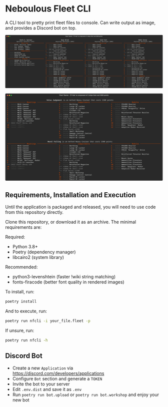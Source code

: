 # Neboulous Fleet CLI

A CLI tool to pretty print fleet files to console. Can write output as image, and provides a Discord bot on top.

![Starter - TF Ash - column view](images/tf-ash.png)

![Starter - TF Oak - stack view](images/tf-oak.png)

## Requirements, Installation and Execution

Until the application is packaged and released, you will need to use code from this repository directly.

Clone this repository, or download it as an archive. The minimal requirements are:

Required:

- Python 3.8+
- Poetry (dependency manager)
- libcairo2 (system library)

Recommended:

- python3-levenshtein (faster !wiki string matching)
- fonts-firacode (better font quality in rendered images)

To install, run:

```sh
poetry install
```

And to execute, run:

```sh
poetry run nfcli -i your_file.fleet -p
```

If unsure, run:

```sh
poetry run nfcli -h
```

## Discord Bot

- Create a new `Application` via <https://discord.com/developers/applications>
- Configure `Bot` section and generate a `TOKEN`
- Invite the bot to your server
- Edit `.env.dist` and save it as `.env`
- Run `poetry run bot.upload` or `poetry run bot.workshop` and enjoy your new bot
